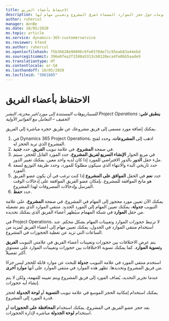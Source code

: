 ```yaml
---
title: الاحتفاظ بأعضاء الفريق
description: يوفر هذا الموضوع معلومات حول حجز الموارد المسماة لفرق المشروع وتعيين مهام لها.
author: ruhercul
manager: AnnBe
ms.date: 10/05/2020
ms.topic: article
ms.service: dynamics-365-customerservice
ms.reviewer: kfend
ms.author: ruhercul
ms.openlocfilehash: f5b36628e90896c9fe6570de71c95eab83a44ebd
ms.sourcegitcommit: 396e0fea2f1598a5313cb0128eca4fe0bb5aade9
ms.translationtype: HT
ms.contentlocale: ar-SA
ms.lasthandoff: 10/05/2020
ms.locfileid: "3961805"
---
```

# <a name="maintain-team-members"></a>الاحتفاظ بأعضاء الفريق

_**ينطبق علي:** ‏‫Project Operations للسيناريوهات المستندة إلى مورد/غير مخزنة‬، ‏‫النشر الخفيف – التعامل مع الفواتير الأولية‬_

يمكنك إضافة مورد مسمى إلى فريق مشروعك عن طريق حجزه مباشرة إلى الفريق.

1. في Dynamics 365 Project Operations، اذهب إلى **المشروعات**، وحدد لفتح المشروع الذي تريد الحجز له.
2. في صفحة **المشروع**، في علامة تبويب **الفريق**، حدد **جديد**. 
3. في مربع الحوار **الإنشاء السريع لفريق المشروع**، حدد المورد القابل للحجز. سيتم ملء حقل **الدور** بالدور الافتراضي للمورد إذا كان لديه واحد معين. يمكنك تغيير الدور. 
4. حدد تاريخي البدء والانتهاء الذي سيكون مطلوبًا للمورد، وحدد طريقة التوزيع لسعة المورد. 
5. حدد **نعم** في الحقل **الموافق على المشروع** إذا كنت ترغب في أن يكون عضو الفريق هو مانح الموافقة للمشروع. بإمكان عضو الفريق الموافقة على إدخالات الوقت المرسل وإدخالات المصروفات لهذا المشروع. 
6. حدد **حفظ**.

يمكنك الآن تعيين مورد محجوز إلى المهام في المشروع. في صفحة **المشروع**، على علامة التبويب **جدولة**، يمكنك تعيين المهام إلى المورد الجديد. منتقي الموارد الذي يتم تشغيله من حقل **الموارد** في شبكة المهمام سيُظهر أعضاء الفريق الذي يمكنك تحديده.


في Project Operations، لا ترتبط حجوزات الموارد وتعيينات المهام بشكل محكم. عند استخدام منتقي الموارد في الجدول، يمكنك تعيين مهام إلى أعضاء الفريق لمزيد من الساعات التي تزيد عن تغطية الحجوزات في المشروع.

يتم عرض الاختلافات بين حجوزات وتعيينات أعضاء الفريق في علامتي التبويب **الفريق** و**تسوية الموارد**. كما يمكنك تسوية الاختلافات بين حجوزات وتعيينات الموارد على مستوى أكثر تفصيلاً.

استخدم منتقي المورد في علامة التبويب **جدولة** للبحث عن موارد قابلة للحجز ليس جزءًا من فريق المشروع وتحديدها. تظهر هذه الموارد في منتقي الموارد على أنها **موارد أخرى**.

عندما تجرير التحديد، يُضاف المورد إلى فريق المشروع ويتم تعيينه للمهمة، ولكن لا يتم إنشاء أيه حجوزات.

يمكنك استخدام إمكانية الحجز الموسع في علامة تبويب **التسوية** أو **لوحة الجدولة** لحجز قدرة المورد إلى المشروع.

بعد حجز عضو الفريق في المشروع، يمكنك استخدام **المحافظة على الحجوزات** أو استخدام **لوحة الجدولة** مباشره لإدارة الحجوزات.
